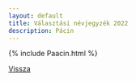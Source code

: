```yaml
---
layout: default
title: Választási névjegyzék 2022
description: Pácin
---
```


{% include Paacin.html %}

[Vissza](./)